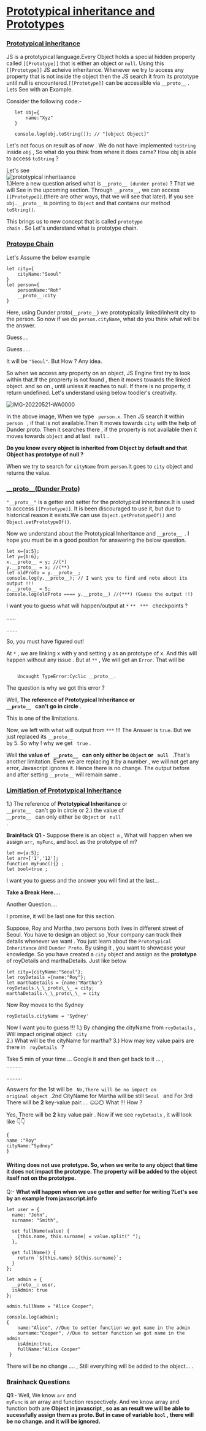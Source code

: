 # <ins>Prototypical inheritance and Prototypes </ins>

### <ins> Prototypical inheritance </ins>
JS is a prototypical language.Every Object holds a special hidden property called <code>[[Prototype]]</code> that is either an object or <code>null</code>. Using this <code>[[Prototype]]</code> JS acheive inheritance. Whenever we try to access any property that is not inside the object then the JS search it from its prototype until null is encountered.<code>[[Prototype]]</code> can be accessible via <code>\_\_proto\_\_</code> .
Lets See with an Example.

Consider the following code:-
    
       let obj={
           name:"Xyz"
       }
       
       console.log(obj.toString()); // "[object Object]"

Let's not focus on result as of now . We do not have implemented <code>toString</code> inside <code>obj</code> , So what do you think from where it does came? How obj is able to access <code>toString</code> ?

Let's see<br/>
![prototypical inheritaance](https://user-images.githubusercontent.com/30550365/162847996-fdb3ac33-40a7-4be5-b2be-b53baa08887a.png)
<br/>
1.)Here a new question arised what is <code>\_\_proto\_\_ (dunder proto)</code> ? That we will See in the upcoming section.
Through <code>\_\_proto\_\_</code>, we can access <code>[[Prototype]]</code>.(there are other ways, that we will see that later).
If you see <code>obj.\_\_proto\_\_</code> is pointing to <code>Object</code> and that contains our method <code>toString()</code>.

This brings us to new concept that is called <code>prototype chain</code> . So Let's understand what is prototype chain.

### <ins>Protoype Chain</ins>
Let's Assume the below example

    let city={
        cityName:"Seoul"
    }
    let person={
        personName:"Roh"
        __proto__:city
    }

Here, using Dunder proto(<code>\_\_proto\_\_</code>) we prototypically linked/inherit city to the person. So now if we do <code>person.cityName</code>, what do you think what will be the answer.

Guess.... 

Guess.....

It will be <code>"Seoul"</code>. But How ? Any idea.

So when we access any property on an object, JS Engine first try to look within that.If the proprerty is not found , then it moves towards the linked object. and so on , until unless it reaches to null. If there is no property, it return undefined.
Let's understand using below toodler's creativity.

![IMG-20220521-WA0000](https://user-images.githubusercontent.com/30550365/169594749-5329d64d-5d78-44d7-a232-84d0505fc8d9.jpg)

In the above image, When we type <code> person.x</code>. Then JS search it within <code> person </code>  , if that  is not available.Then It moves towards <code>city</code> with the help of Dunder proto. Then it searches there , if the property is not available then it moves towards <code>object</code> and at last <code> null</code> .

<b>Do you know every object is inherited from Object by default and that Object has  prototype of null ? </b>

When we try to search for <code>cityName</code> from <code>person</code>.It goes to <code>city</code> object and returns the value.

### <ins>\_\_proto\_\_(Dunder Proto)</ins>
<code>"\_\_proto\_\_"</code> is a getter and setter for the prototypical inheritance.It is used to acccess <code>[[Prototype]]</code>. It is been discouraged to use it, but due to historical reason it exists.We can use <code>Object.getPrototypeOf()</code> and <code>Object.setPrototypeOf()</code>.

Now we understand about the Prototypical Inheritance and <code>\_\_proto\_\_  </code>. I hope you must be in a good position for answering the below question.

    let x={a:5};
    let y={b:6};
    x.__proto__ = y; //(*)
    y.__proto__ = x; //(**) 
    let oldProto = y.__proto__;
    console.log(y.__proto__); // I want you to find and note about its output !!!
    y.__proto__ = 5;
    console.log(oldProto ==== y.__proto__) //(***) (Guess the output !!)


I want you to guess what will happen/output at  <code>*</code>  <code>**</code> <code> *** </code> checkpoints ?

......


.......

So, you must have figured out!

At <code>*</code> , we are linking x with y and setting y as an prototype of x. And this will happen without any issue .
But at <code>**</code> , We will get an <code>Error</code>.
That will be 

<code>
    Uncaught TypeError:Cyclic __proto__.
</code>

The question is why we got this error ? 

Well, <b> The reference of <b>Prototypical Inheritance</b> or <code> \_\_proto\_\_ </code> can't go in circle</b> .

This is one of the limitations.

Now, we left with what will output from <code>***</code> !!!
The Answer is <code>true</code>. But we just replaced its <code>\_\_proto\_\_ </code> by 5. So why ! why we get <code> true</code> .

Well <b>the value of <code> \_\_proto\_\_ </code> can only either be <code>Object</code> or <code> null </code></b> .That's another limitation.
Even we are replacing it by a number , we will not get any error, Javascript ignores it. Hence there is no change. The output before and after setting <code>\_\_proto\_\_</code> will remain same .

### <ins>Limitiation of Prototypical Inheritance </ins>
1.) The reference of <b>Prototypical Inheritance</b> or <code> \_\_proto\_\_ </code> can't go in circle or 
2.) the value of <code> \_\_proto\_\_ </code> can only either be <code>Object</code> or <code> null </code> .

<b>BrainHack Q1</b>:- Suppose there is an object<code> m</code> , What will happen when we assign <code>arr</code>,<code> myFunc</code>, and <code>bool</code> as the prototype of m?


    let m={a:5};
    let arr=['1','12'];
    function myFunc(){} ;
    let bool=true ;


I want you to guess and the answer you will find at the last...

<b> Take a Break Here.... </b> 

Another Question....

I promise, it will be last one for this section.

Suppose, Roy and Martha ,two persons both lives in different street of Seoul. You have to design an object so ,Your company can track their details whenever we want . You just learn about the <code>Prototypical Inheritance</code> and <code>Dunder Proto</code>. By using it , you want to showcase your knowledge. So you have created a <code>city</code> object and assign as the <b>prototype</b> of royDetails and marthaDetails. Just like below

    let city={cityName:"Seoul"};
    let royDetails ={name:"Roy"};
    let marthaDetails = {name:"Martha"}
    royDetails.\_\_proto\_\_ = city;
    marthaDetails.\_\_proto\_\_ = city

Now Roy moves to the Sydney 

    royDetails.cityName = 'Sydney'

Now I want you to guess !!!
1.) By changing the cityName from <code>royDetails</code> , Will impact original object <code> city </code>
2.) What will be the cityName for martha?
3.) How may key value pairs are there in <code> royDetails </code> ?

Take 5 min of your time ... Google it and then get back to it ... , <br/>
..........

..........

Answers for the 1st will be <code> No,There will be no impact on original object </code>.2nd CityName for Martha will be still <code>Seoul </code> and For 3rd There will be <b>2</b> key-value pair..... 🤐🤐😶  What !!! How ?

Yes, There will be <b>2</b> key value pair .
Now if we see <code>royDetails</code> , it will look like 👇👇

    { 
    name :"Roy"
    cityName:"Sydney"
    }


#### <b> Writing does not use prototype. So, when we write to any object that time it does not impact the prototype. The property will be added to the object itself not on the prototype.</b>

Q:- <b>What will happen when we use getter and setter for writing ?Let's see by an example from javascript.info</b>
    
    let user = {
      name: "John",
      surname: "Smith",

      set fullName(value) {
        [this.name, this.surname] = value.split(" "); 
      },

      get fullName() {
        return `${this.name} ${this.surname}`;
      }
    };
    
    let admin = {
      __proto__: user,
      isAdmin: true
    };
    
    admin.fullName = "Alice Cooper";
    
    console.log(admin);
    { 
        name:"Alice", //Due to setter function we got name in the admin
        surname:"Cooper", //Due to setter function we got name in the admin
        isAdmin:true,
        fullName:"Alice Cooper" 
     }

There will be no change .... , Still everything will be added to the object... .

### Brainhack Questions

**Q1**:- Well, We know <code>arr</code> and <code> myFunc</code> is an array and function respectively. And we know array and function both are <b>Object</code> in javascript , so as an result we will be able to sucessfully assign them as proto. But in case of variable <code>bool</code> , there will be no change. and it will be ignored. 
